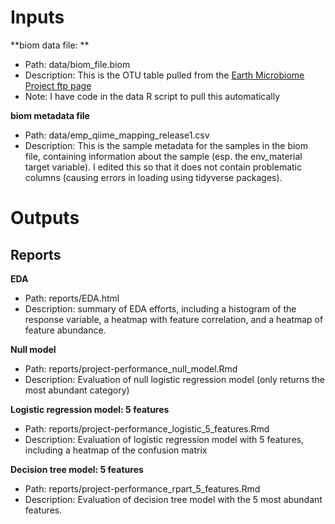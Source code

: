 # Inputs
**biom data file: **

* Path: data/biom_file.biom  
* Description: This is the OTU table pulled from the [Earth Microbiome Project ftp page](ftp://ftp.microbio.me/emp/release1/)
* Note: I have code in the data R script to pull this automatically  

**biom metadata file**

* Path: data/emp_qiime_mapping_release1.csv
* Description: This is the sample metadata for the samples in the biom file, containing information about the sample (esp. the env_material target variable). I edited this so that it does not contain problematic columns (causing errors in loading using tidyverse packages).

# Outputs
## Reports
**EDA**

* Path: reports/EDA.html
* Description: summary of EDA efforts, including a histogram of the response variable, a heatmap with feature correlation, and a heatmap of feature abundance.

**Null model**

* Path: reports/project-performance_null_model.Rmd
* Description: Evaluation of null logistic regression model (only returns the most abundant category)

**Logistic regression model: 5 features**

* Path: reports/project-performance_logistic_5_features.Rmd
* Description: Evaluation of logistic regression model with 5 features, including a heatmap of the confusion matrix

**Decision tree model: 5 features**

* Path: reports/project-performance_rpart_5_features.Rmd
* Description: Evaluation of decision tree model with the 5 most abundant features.